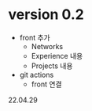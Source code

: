 # version 0.2

* front 추가
  * Networks
  * Experience 내용
  * Projects 내용
* git actions
  * front 연결



22.04.29